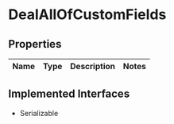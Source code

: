 

# DealAllOfCustomFields


## Properties

| Name | Type | Description | Notes |
|------------ | ------------- | ------------- | -------------|


## Implemented Interfaces

* Serializable

